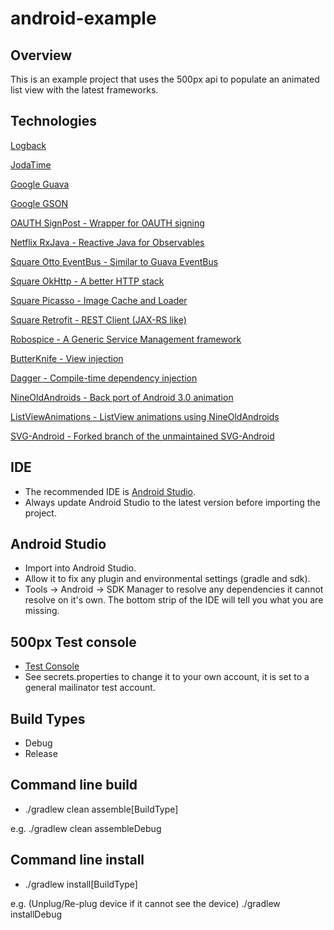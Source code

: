 android-example
===============

Overview
--------
This is an example project that uses the 500px api to populate an animated list view with the latest frameworks.

Technologies
------------

[Logback](http://tony19.github.io/logback-android/)

[JodaTime](http://www.joda.org/joda-time/)

[Google Guava](https://code.google.com/p/guava-libraries/)

[Google GSON](https://code.google.com/p/google-gson/)

[OAUTH SignPost - Wrapper for OAUTH signing](https://code.google.com/p/oauth-signpost/)

[Netflix RxJava - Reactive Java for Observables](https://github.com/Netflix/RxJava)

[Square Otto EventBus - Similar to Guava EventBus](http://square.github.io/otto/)

[Square OkHttp - A better HTTP stack](http://square.github.io/okhttp/)

[Square Picasso - Image Cache and Loader](http://square.github.io/picasso/)

[Square Retrofit - REST Client (JAX-RS like)](http://square.github.io/retrofit/)

[Robospice - A Generic Service Management framework](https://github.com/stephanenicolas/robospice)

[ButterKnife - View injection](http://jakewharton.github.io/butterknife/)

[Dagger - Compile-time dependency injection](http://square.github.io/dagger/)

[NineOldAndroids - Back port of Android 3.0 animation](http://nineoldandroids.com/)

[ListViewAnimations - ListView animations using NineOldAndroids](https://github.com/nhaarman/ListViewAnimations/wiki)

[SVG-Android - Forked branch of the unmaintained SVG-Android](https://github.com/japgolly/svg-android)

IDE
---
* The recommended IDE is [Android Studio](http://developer.android.com/sdk/installing/studio.html).
* Always update Android Studio to the latest version before importing the project.

Android Studio
--------------
* Import into Android Studio.
* Allow it to fix any plugin and environmental settings (gradle and sdk).
* Tools -> Android -> SDK Manager to resolve any dependencies it cannot resolve on it's own.  The bottom strip of the IDE will tell you what you are missing.

500px Test console
------------------
* [Test Console](https://apigee.com/vova/embed/console/api500px)
* See secrets.properties to change it to your own account, it is set to a general mailinator test account.

Build Types
-----------
* Debug
* Release

Command line build
------------------
* ./gradlew clean assemble[BuildType]

e.g.
./gradlew clean assembleDebug

Command line install
--------------------
* ./gradlew install[BuildType]

e.g.  (Unplug/Re-plug device if it cannot see the device)
./gradlew installDebug



